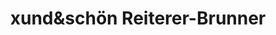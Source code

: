 ---
title: "xund&schön Reiterer-Brunner"
url: /passail/xundundschoen-reiterer-brunner/
shop: Allgemein
---